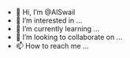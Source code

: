 - 👋 Hi, I’m @AlSwail
- 👀 I’m interested in ...
- 🌱 I’m currently learning ...
- 💞️ I’m looking to collaborate on ...
- 📫 How to reach me ...

<!---
AlSwail/AlSwail is a ✨ special ✨ repository because its `README.md` (this file) appears on your GitHub profile.
You can click the Preview link to take a look at your changes.
--->
